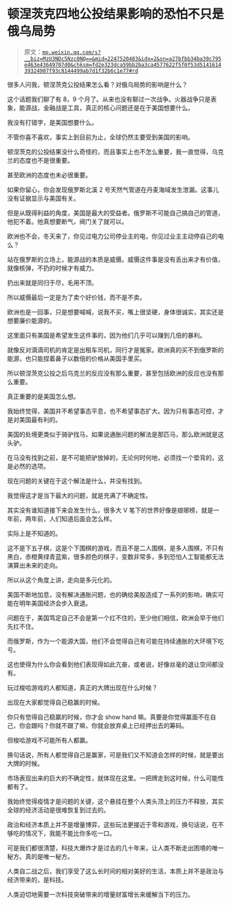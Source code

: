# 顿涅茨克四地公投结果影响的恐怕不只是俄乌局势

> 原文：[`mp.weixin.qq.com/s?__biz=MzU3NDc5Nzc0NQ==&mid=2247520483&idx=2&sn=a27bfbb34ba39c795e463e43649707d0&chksm=fd2e323dca59bb2ba3ca4577622f5f0f53d514161439324907f93c8144499ab7d1f32b6c1e77#rd`](http://mp.weixin.qq.com/s?__biz=MzU3NDc5Nzc0NQ==&mid=2247520483&idx=2&sn=a27bfbb34ba39c795e463e43649707d0&chksm=fd2e323dca59bb2ba3ca4577622f5f0f53d514161439324907f93c8144499ab7d1f32b6c1e77#rd)

很多人问我，顿涅茨克公投结果怎么看？对俄乌局势的影响是什么？

这个话题我们聊了有 8，9 个月了。从来也没有聊过一次战争。火器战争只是表象，能源战，金融战是工具，真正的核心问题还是在于美国想要什么。

我没有打错字，是美国想要什么。

不管你喜不喜欢，事实上到目前为止，全球仍然主要受到美国的影响。

顿涅茨克的公投结果没什么奇怪的，而且事实上也不怎么重要，我一直觉得，乌克兰的态度也不是很重要。

甚至欧洲的态度也未必很重要。

如果你留心，你会发现俄罗斯北溪 2 号天然气管道在丹麦海域发生泄漏。这事儿没有证据显示与美国有关。

但是从既得利益的角度，美国是最大的受益者。俄罗斯不可能自己搞自己的管道，他犯不着。他真想要断气，阀门关了就可以。

欧洲也不会，冬天来了，你见过电力公司停业主的电，你见过业主主动停自己的电么？

站在俄罗斯的立场上，能源战的本质是威慑。威慑这件事是没有丢出来才有价值，就像核弹，不扔的时候才有威力。

扔出来就是同归于尽，毛用不顶。

所以威慑最后一定是为了卖个好价钱，而不是不卖。

欧洲也是一回事，只是想要喊喊，说我不买，嘴上很坚硬，身体很诚实，其实还是想要廉价能源的。

这里面只有美国是希望发生这件事的，因为他们几乎可以赚到几倍的暴利。

就像反对滴滴司机的肯定是出租车司机，同行才是冤家。欧洲真的买不到俄罗斯的能源，也只能捏着鼻子以数倍的价格从美国手里买。

所以顿涅茨克公投之后乌克兰的反应没有那么重要，甚至包括欧洲的反应也没有那么重要。

真正重要的是美国怎么想。

我始终觉得，美国并不希望事态平息，也不希望事态扩大。因为只有事态可控，才是对美国最有利的。

美国的处境更类似于骑驴找马，如果说通胀问题的解法是那匹马，那么欧洲就是这头驴。

在马没有找到之前，是不可能把驴放掉的，无论何时何地，必须找一个垫背的，这是必然的选项。

现在问题的关键在于这个解法是什么，并没有找到。

我觉得这才是当下最大的问题，就是充满了不确定性。

其实没有谁知道接下来会发生什么，很多大 V 笔下的世界好像是琅琊榜，就是一年前，两年前，人们知道后面会怎么样。

实际上是不知道的。

这不是下五子棋，这是个下围棋的游戏，而且不是二人围棋，是多人围棋，不只有黑白，赤橙黄绿青蓝紫，很多颜色的棋子，变数非常多，多到恐怕人工智能都无法演算出未来的走向。

所以从这个角度上讲，走向是多元化的。

美国不断地加息，没有解决通胀问题，也的确给美股造成了一系列的影响，确实可能在明年美国经济会步入衰退。

问题在于，美国笃定自己不会是第一个扛不住的，至少他们相信，欧洲会早于他们先扛不住。

而俄罗斯，作为一个能源大国，他们不会觉得自己有可能在持续通胀的大环境下吃亏。

这也使得为什么你会看到他们表现得如此亢奋，或者说，好像丝毫的退让空间都没有。

玩过梭哈游戏的人都知道，真正的大牌出现在什么时候？

出现在大家都觉得自己稳赢的时候。

你只有觉得自己稳赢的时候，你才会 show hand 嘛。真要是你觉得赢面不在自己，你会跟吗？你就不跟了嘛，你就会放弃桌上已经押出去的筹码。

但梭哈游戏不可能所有人都赢。

换句话说，所有人都觉得自己是赢家，可是我们又不知道会怎样的时候，就是要出大牌的时候。

市场表现出来的巨大的不确定性，就体现在这里。一把牌走到这时候，什么可能性都有了。

我始终觉得疫情才是问题的关键，这个悬挂在整个人类头顶上的压力不释放，其实全球的经济活动是很难恢复到过去的。

政治和经济本质上并不是增量博弈，这些玩法更接近于零和游戏，换句话说，在不够吃的情况下，我能不能比你多吃一口。

可是我们都很清楚，科技大爆炸才是过去的几十年来，让人类不断走出困境的唯一秘方。真的是唯一秘方。

人类自二战之后，我们享受了这么长时间的相对美好的生活，本质上并不是政治与经济带来的，是科技。

人类迫切地需要一次科技突破带来的增量财富增长来缓解当下的压力。